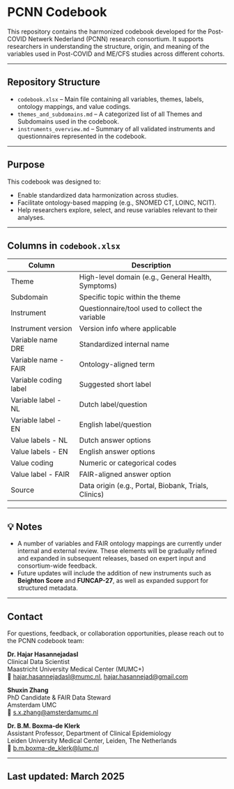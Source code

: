 # PCNN Codebook

This repository contains the harmonized codebook developed for the Post-COVID Netwerk Nederland (PCNN) research consortium. It supports researchers in understanding the structure, origin, and meaning of the variables used in Post-COVID and ME/CFS studies across different cohorts.

---

## Repository Structure

- `codebook.xlsx` – Main file containing all variables, themes, labels, ontology mappings, and value codings.
- `themes_and_subdomains.md` – A categorized list of all Themes and Subdomains used in the codebook.
- `instruments_overview.md` – Summary of all validated instruments and questionnaires represented in the codebook.

---

## Purpose

This codebook was designed to:
- Enable standardized data harmonization across studies.
- Facilitate ontology-based mapping (e.g., SNOMED CT, LOINC, NCIT).
- Help researchers explore, select, and reuse variables relevant to their analyses.

---

##  Columns in `codebook.xlsx`

| Column | Description |
|--------|-------------|
| Theme | High-level domain (e.g., General Health, Symptoms) |
| Subdomain | Specific topic within the theme |
| Instrument | Questionnaire/tool used to collect the variable |
| Instrument version | Version info where applicable |
| Variable name DRE | Standardized internal name |
| Variable name - FAIR | Ontology-aligned term |
| Variable coding label | Suggested short label |
| Variable label - NL | Dutch label/question |
| Variable label - EN | English label/question |
| Value labels - NL | Dutch answer options |
| Value labels - EN | English answer options |
| Value coding | Numeric or categorical codes |
| Value label - FAIR | FAIR-aligned answer option |
| Source | Data origin (e.g., Portal, Biobank, Trials, Clinics) |

---

## 💡 Notes

- A number of variables and FAIR ontology mappings are currently under internal and external review. These elements will be gradually refined and expanded in subsequent releases, based on expert input and consortium-wide feedback.
- Future updates will include the addition of new instruments such as **Beighton Score** and **FUNCAP-27**, as well as expanded support for structured metadata.

---

##  Contact

For questions, feedback, or collaboration opportunities, please reach out to the PCNN codebook team:

**Dr. Hajar Hasannejadasl**  
Clinical Data Scientist  
Maastricht University Medical Center (MUMC+)  
📧 hajar.hasannejadasl@mumc.nl, hajar.hasannejad@gmail.com

**Shuxin Zhang**  
PhD Candidate & FAIR Data Steward  
 Amsterdam UMC  
📧 s.x.zhang@amsterdamumc.nl

**Dr. B.M. Boxma-de Klerk**  
Assistant Professor, Department of Clinical Epidemiology  
Leiden University Medical Center, Leiden, The Netherlands  
📧 b.m.boxma-de_klerk@lumc.nl

---

##  Last updated: March 2025
